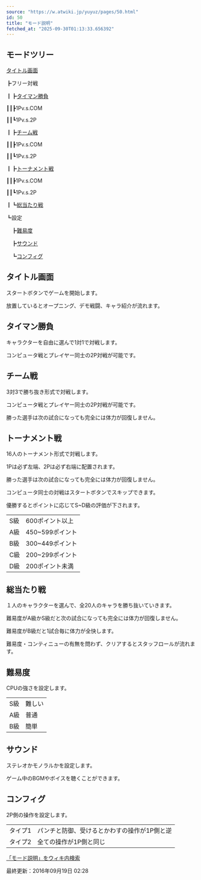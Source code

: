 ```yaml
---
source: "https://w.atwiki.jp/yuyuz/pages/50.html"
id: 50
title: "モード説明"
fetched_at: "2025-09-30T01:13:33.656392"
---
```


## モードツリー

[タイトル画面](#1)
  
┣フリー対戦
  
┃┣[タイマン勝負](#2)
  
┃┃┣1Pv.s.COM
  
┃┃┗1Pv.s.2P
  
┃┣[チーム戦](#3)
  
┃┃┣1Pv.s.COM
  
┃┃┗1Pv.s.2P
  
┃┣[トーナメント戦](#4)
  
┃┃┣1Pv.s.COM
  
┃┃┗1Pv.s.2P
  
┃┗[総当たり戦](#5)
  
┗設定
  
　┣[難易度](#6)
  
　┣[サウンド](#7)
  
　┗[コンフィグ](#8)

## タイトル画面

スタートボタンでゲームを開始します。
  
放置しているとオープニング、デモ戦闘、キャラ紹介が流れます。

## タイマン勝負

キャラクターを自由に選んで1対1で対戦します。
  
コンピュータ戦とプレイヤー同士の2P対戦が可能です。

## チーム戦

3対3で勝ち抜き形式で対戦します。
  
コンピュータ戦とプレイヤー同士の2P対戦が可能です。
  
勝った選手は次の試合になっても完全には体力が回復しません。

## トーナメント戦

16人のトーナメント形式で対戦します。
  
1Pは必ず左端、2Pは必ず右端に配置されます。
  
勝った選手は次の試合になっても完全には体力が回復しません。
  
コンピュータ同士の対戦はスタートボタンでスキップできます。
  
優勝するとポイントに応じてS~D級の評価が下されます。

|  |  |
| --- | --- |
| S級 | 600ポイント以上 |
| A級 | 450~599ポイント |
| B級 | 300~449ポイント |
| C級 | 200~299ポイント |
| D級 | 200ポイント未満 |

## 総当たり戦

１人のキャラクターを選んで、全20人のキャラを勝ち抜いていきます。
  
難易度がA級かS級だと次の試合になっても完全には体力が回復しません。
  
難易度がB級だと1試合毎に体力が全快します。
  
難易度・コンティニューの有無を問わず、クリアするとスタッフロールが流れます。

## 難易度

CPUの強さを設定します。

|  |  |
| --- | --- |
| S級 | 難しい |
| A級 | 普通 |
| B級 | 簡単 |

## サウンド

ステレオかモノラルかを設定します。
  
ゲーム中のBGMやボイスを聴くことができます。

## コンフィグ

2P側の操作を設定します。

|  |  |
| --- | --- |
| タイプ1 | パンチと防御、受けるとかわすの操作が1P側と逆 |
| タイプ2 | 全ての操作が1P側と同じ |

[「モード説明」をウィキ内検索](https://w.atwiki.jp//w.atwiki.jp/yuyuz/search?andor=and&keyword=%E3%83%A2%E3%83%BC%E3%83%89%E8%AA%AC%E6%98%8E)

最終更新：2016年09月19日 02:28